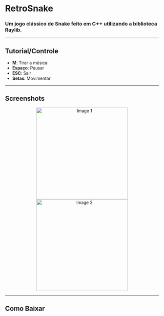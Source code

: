 # RetroSnake

### Um jogo clássico de Snake feito em C++ utilizando a biblioteca Raylib.

---

## Tutorial/Controle

- **M**: Tirar a música
- **Espaço**: Pausar
- **ESC**: Sair
- **Setas**: Movimentar

---

## Screenshots

<div align="center">
  <img src="https://github.com/mateushrc/RetroSnake/assets/163537187/da3b8f84-f1b4-483c-bb2f-b90ba29f7999" alt="Image 1" width="300"/>
  <img src="https://github.com/mateushrc/RetroSnake/assets/163537187/0ebcbffc-12cc-4e04-bdd3-356574b53c7f" alt="Image 2" width="300"/>
</div>

---

## Como Baixar

